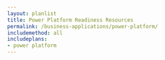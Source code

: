 ```yaml
---
layout: planlist
title: Power Platform Readiness Resources
permalink: /business-applications/power-platform/
includemethod: all
includeplans:
- power platform
---
```

